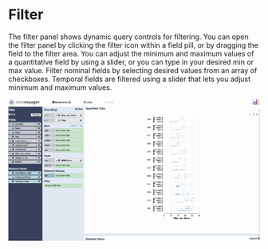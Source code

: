 # Filter

The filter panel shows dynamic query controls for filtering. You can open the filter panel by clicking the filter icon within a field pill, or by dragging the field to the filter area. You can adjust the minimum and maximum values of a quantitative field by using a slider, or you can type in your desired min or max value. Filter nominal fields by selecting desired values from an array of checkboxes. Temporal fields are filtered using a slider that lets you adjust minimum and maximum values.



![](../.gitbook/assets/filtering.gif)

